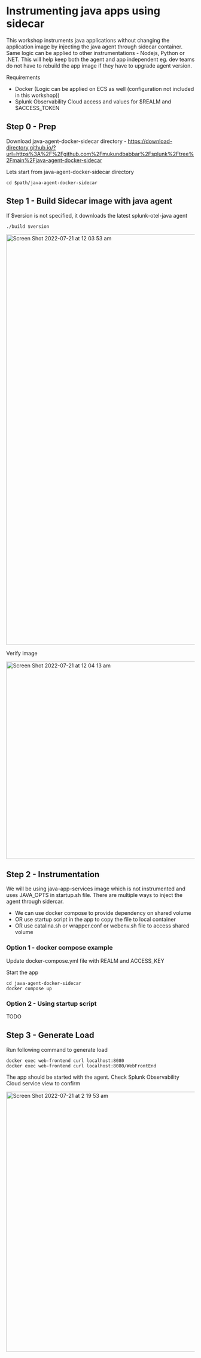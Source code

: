 
# Instrumenting java apps using sidecar

This workshop instruments java applications without changing the application image by injecting the java agent through sidecar container. Same logic can be applied to other instrumentations - Nodejs, Python or .NET. This will help keep both the agent and app independent eg. dev teams do not have to rebuild the app image if they have to upgrade agent version.


Requirements
- Docker (Logic can be applied on ECS as well (configuration not included in this workshop))
- Splunk Observability Cloud access and values for $REALM and $ACCESS_TOKEN

## Step 0 - Prep

Download java-agent-docker-sidecar directory - https://download-directory.github.io/?url=https%3A%2F%2Fgithub.com%2Fmukundbabbar%2Fsplunk%2Ftree%2Fmain%2Fjava-agent-docker-sidecar

Lets start from java-agent-docker-sidecar directory

```
cd $path/java-agent-docker-sidecar
```

## Step 1 - Build Sidecar image with java agent

If $version is not specified, it downloads the latest splunk-otel-java agent

```
./build $version
```

<img width="1098" alt="Screen Shot 2022-07-21 at 12 03 53 am" src="https://user-images.githubusercontent.com/5012739/180002642-ce348b9f-c2fe-42a4-886e-ae69067dacba.png">

Verify image 

<img width="528" alt="Screen Shot 2022-07-21 at 12 04 13 am" src="https://user-images.githubusercontent.com/5012739/180002661-c2bfa99b-f4da-49b3-973b-ee74b1087739.png">

## Step 2 - Instrumentation

We will be using java-app-services image which is not instrumented and uses JAVA_OPTS in startup.sh file. There are multiple ways to inject the agent through sidercar. 
- We can use docker compose to provide dependency on shared volume
- OR use startup script in the app to copy the file to local container
- OR use catalina.sh or wrapper.conf or webenv.sh file to access shared volume

### Option 1 - docker compose example

Update docker-compose.yml file with REALM and ACCESS_KEY

Start the app

```
cd java-agent-docker-sidecar 
docker compose up
```

### Option 2 - Using startup script

TODO

## Step 3 - Generate Load

Run following command to generate load

```
docker exec web-frontend curl localhost:8080
docker exec web-frontend curl localhost:8080/WebFrontEnd
```

The app should be started with the agent. Check Splunk Observability Cloud service view to confirm 

<img width="696" alt="Screen Shot 2022-07-21 at 2 19 53 am" src="https://user-images.githubusercontent.com/5012739/180033106-7d315650-df73-48a4-9121-49aa9031d2e8.png">




